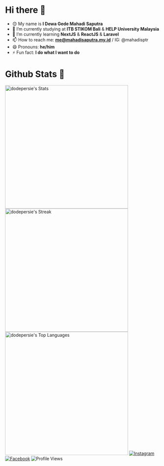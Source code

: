 # Hi there 👋

- 😊 My name is <strong>I Dewa Gede Mahadi Saputra</strong>
- 🔭 I’m currently studying at <strong>ITB STIKOM Bali</strong> & <strong>HELP University Malaysia</strong>
- 🌱 I’m currently learning <strong>NextJS</strong> & <strong>ReactJS</strong> & <strong>Laravel</strong>
- 📫 How to reach me: <strong>[me@mahadisaputra.my.id](mailto:me@mahadisaputra.my.id)</strong> / IG: @mahadisptr
- 😄 Pronouns: <strong>he/him</strong>
- ⚡ Fun fact: <strong>I do what I want to do</strong>

# Github Stats 🚀

<img src="https://github-readme-stats.vercel.app/api?username=dodepersie&theme=tokyonight&show_icons=true&hide_border=true&count_private=true" alt="dodepersie's Stats" width="400">
<img src="https://github-readme-streak-stats.herokuapp.com/?user=dodepersie&theme=tokyonight&hide_border=true" alt="dodepersie's Streak" width="400">
<img src="https://github-readme-stats.vercel.app/api/top-langs/?username=dodepersie&theme=tokyonight&show_icons=true&hide_border=true&layout=compact" alt="dodepersie's Top Languages" width="400">
<a href="https://instagram.com/mahadisptr" target="_blank"><img src="https://img.shields.io/badge/Instagram-E4405F.svg?style=for-the-badge&logo=Instagram&logoColor=white" alt="Instagram"></a>
<a href="https://www.facebook.com/DodePersie" target="_blank"><img src="https://img.shields.io/badge/Facebook-1877F2.svg?style=for-the-badge&logo=Facebook&logoColor=white" alt="Facebook"></a>
<img src="https://komarev.com/ghpvc/?username=dodepersie&style=for-the-badge" alt="Profile Views">
